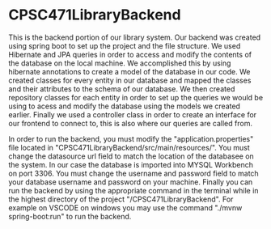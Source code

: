 # CPSC471LibraryBackend

This is the backend portion of our library system. Our backend was created using spring boot to set up the project and the file structure. 
We used Hibernate and JPA queries in order to access and modify the contents of the database on the local machine. We accomplished this by using hibernate annotations to create a model of the database in our code. We created classes for every entity in our database and mapped the classes and their attributes to the schema of our database. We then created repository classes for each entity in order to set up the queries we would be using to acess and modify the database using the models we created earlier. Finally we used a controller class in order to create an interface for our frontend to connect to, this is also where our queries are called from.

In order to run the backend, you must modify the "application.properties" file located in "CPSC471LibraryBackend/src/main/resources/". You must change the datasource url field to match the location of the databasee on the system. In our case the database is imported into MYSQL Workbench on port 3306. You must change the username and password field to match your database username and password on your machine. Finally you can run the backend by using the appropriate command in the terminal while in the highest directory of the project "/CPSC471LibraryBackend". For example on VSCODE on windows you may use the command "./mvnw spring-boot:run" to run the backend.
